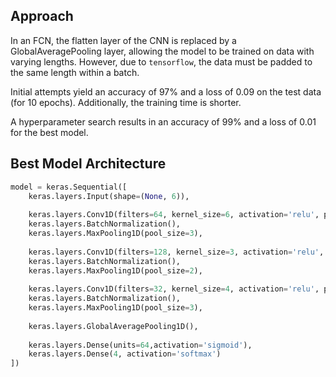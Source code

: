 ## Approach

In an FCN, the flatten layer of the CNN is replaced by a GlobalAveragePooling layer, allowing the model to be trained on data with varying lengths. 
However, due to `tensorflow`, the data must be padded to the same length within a batch.

Initial attempts yield an accuracy of 97% and a loss of 0.09 on the test data (for 10 epochs). 
Additionally, the training time is shorter.

A hyperparameter search results in an accuracy of 99% and a loss of 0.01 for the best model.

## Best Model Architecture


````python
model = keras.Sequential([
    keras.layers.Input(shape=(None, 6)),
    
    keras.layers.Conv1D(filters=64, kernel_size=6, activation='relu', padding='valid'),
    keras.layers.BatchNormalization(),
    keras.layers.MaxPooling1D(pool_size=3),
    
    keras.layers.Conv1D(filters=128, kernel_size=3, activation='relu', padding='valid'),
    keras.layers.BatchNormalization(),
    keras.layers.MaxPooling1D(pool_size=2),
    
    keras.layers.Conv1D(filters=32, kernel_size=4, activation='relu', padding='valid'),
    keras.layers.BatchNormalization(),
    keras.layers.MaxPooling1D(pool_size=3),
    
    keras.layers.GlobalAveragePooling1D(),
    
    keras.layers.Dense(units=64,activation='sigmoid'),
    keras.layers.Dense(4, activation='softmax')
])
````